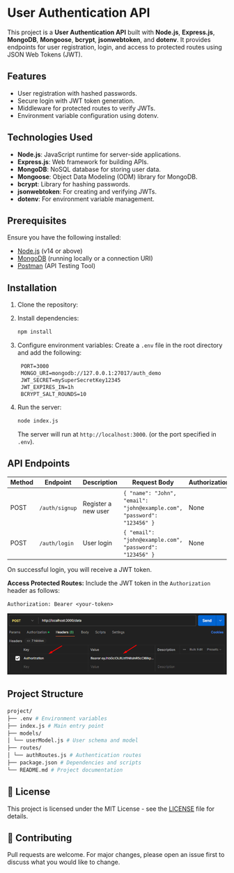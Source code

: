 # **User Authentication API**

This project is a **User Authentication API** built with **Node.js**, **Express.js**, **MongoDB**, **Mongoose**, **bcrypt**, **jsonwebtoken**, and **dotenv**. It provides endpoints for user registration, login, and access to protected routes using JSON Web Tokens (JWT).

## **Features**

- User registration with hashed passwords.
- Secure login with JWT token generation.
- Middleware for protected routes to verify JWTs.
- Environment variable configuration using dotenv.

## **Technologies Used**

- **Node.js**: JavaScript runtime for server-side applications.
- **Express.js**: Web framework for building APIs.
- **MongoDB**: NoSQL database for storing user data.
- **Mongoose**: Object Data Modeling (ODM) library for MongoDB.
- **bcrypt**: Library for hashing passwords.
- **jsonwebtoken**: For creating and verifying JWTs.
- **dotenv**: For environment variable management.

## Prerequisites

Ensure you have the following installed:

- [Node.js](https://nodejs.org) (v14 or above)
- [MongoDB](https://www.mongodb.com/try/download/community) (running locally or a connection URI)
- [Postman](https://www.postman.com/downloads) (API Testing Tool)

## Installation

1. Clone the repository:
2. Install dependencies:

   ```bash
   npm install
   ```

3. Configure environment variables: Create a `.env` file in the root directory and add the following:

   ```plaintext
    PORT=3000
    MONGO_URI=mongodb://127.0.0.1:27017/auth_demo
    JWT_SECRET=mySuperSecretKey12345
    JWT_EXPIRES_IN=1h
    BCRYPT_SALT_ROUNDS=10
   ```

4. Run the server:

   ```bash
   node index.js
   ```

   The server will run at `http://localhost:3000`. (or the port specified in `.env`).

## **API Endpoints**

| Method | Endpoint       | Description         | Request Body                                                            | Authorization |
| ------ | -------------- | ------------------- | ----------------------------------------------------------------------- | ------------- |
| POST   | `/auth/signup` | Register a new user | `{ "name": "John", "email": "john@example.com", "password": "123456" }` | None          |
| POST   | `/auth/login`  | User login          | `{ "email": "john@example.com", "password": "123456" }`                 | None          |

On successful login, you will receive a JWT token.

**Access Protected Routes:** Include the JWT token in the `Authorization` header as follows:

   ```plaintext
   Authorization: Bearer <your-token>
   ```

   ![alt text](image.png)

## **Project Structure**

```bash
project/
├── .env # Environment variables
├── index.js # Main entry point
├── models/
│ └── userModel.js # User schema and model
├── routes/
│ └── authRoutes.js # Authentication routes
├── package.json # Dependencies and scripts
└── README.md # Project documentation

```

## **📄 License**

This project is licensed under the MIT License - see the [LICENSE](LICENSE) file for details.

## **🤝 Contributing**

Pull requests are welcome. For major changes, please open an issue first to discuss what you would like to change.
